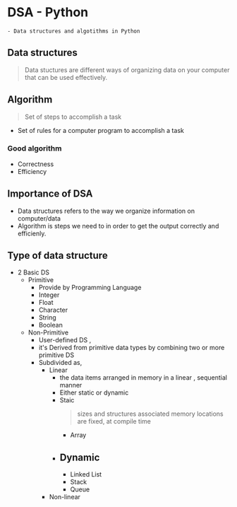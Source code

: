 # DSA - Python
    - Data structures and algotithms in Python
## Data structures
> Data stuctures are different ways of organizing data on your computer that can be used effectively.

## Algorithm
> Set of steps to accomplish a task
- Set of rules for a computer program to accomplish a task
### Good algorithm 
- Correctness 
- Efficiency

## Importance of DSA
- Data structures refers to the way we organize information on computer/data 
- Algorithm is  steps we need to in order to get the output correctly and efficienly.

## Type of data structure
- 2 Basic DS
    - Primitive 
        - Provide by Programming Language
        - Integer
        - Float 
        - Character
        - String
        - Boolean
    - Non-Primitive
        - User-defined DS ,
        - it's Derived from primitive data types by combining two or more primitive DS
        - Subdivided as,
            - Linear
                - the data items arranged in memory in a linear , sequential manner
                - Either static or dynamic
                - Staic
                    > sizes and structures associated memory locations are fixed, at compile time
                    - Array
                - Dynamic
                    - 
                    - Linked List
                    - Stack
                    - Queue
            - Non-linear

